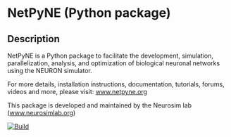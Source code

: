 # NetPyNE (Python package)
## Description
NetPyNE is a Python package to facilitate the development, simulation, parallelization, analysis, and optimization of biological neuronal networks using the NEURON simulator.

For more details, installation instructions, documentation, tutorials, forums, videos and more, please visit: www.netpyne.org

This package is developed and maintained by the Neurosim lab (www.neurosimlab.org)

[![Build](https://github.com/Neurosim-lab/netpyne/actions/workflows/tests.yml/badge.svg)](https://github.com/Neurosim-lab/netpyne/actions/workflows/tests.yml)
